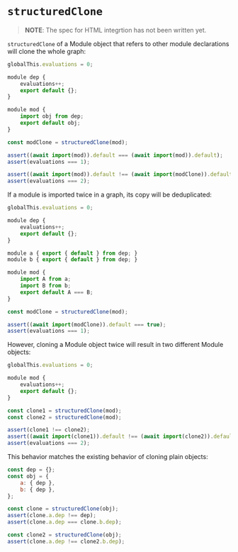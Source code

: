 # `structuredClone`

> **NOTE**: The spec for HTML integrtion has not been written yet.

`structuredClone` of a Module object that refers to other module declarations will clone the whole graph:

```js
globalThis.evaluations = 0;

module dep {
    evaluations++;
    export default {};
}

module mod {
    import obj from dep;
    export default obj;
}

const modClone = structuredClone(mod);

assert((await import(mod)).default === (await import(mod)).default);
assert(evaluations === 1);

assert((await import(mod)).default !== (await import(modClone)).default);
assert(evaluations === 2);
```

If a module is imported twice in a graph, its copy will be deduplicated:
```js
globalThis.evaluations = 0;

module dep {
    evaluations++;
    export default {};
}

module a { export { default } from dep; }
module b { export { default } from dep; }

module mod {
    import A from a;
    import B from b;
    export default A === B;
}

const modClone = structuredClone(mod);

assert((await import(modClone)).default === true);
assert(evaluations === 1);
```

However, cloning a Module object twice will result in two different Module objects:
```js
globalThis.evaluations = 0;

module mod {
    evaluations++;
    export default {};
}

const clone1 = structuredClone(mod);
const clone2 = structuredClone(mod);

assert(clone1 !== clone2);
assert((await import(clone1)).default !== (await import(clone2)).default);
assert(evaluations === 2);
```

This behavior matches the existing behavior of cloning plain objects:
```js
const dep = {};
const obj = {
    a: { dep },
    b: { dep },
};

const clone = structuredClone(obj);
assert(clone.a.dep !== dep);
assert(clone.a.dep === clone.b.dep);

const clone2 = structuredClone(obj);
assert(clone.a.dep !== clone2.b.dep);
```

